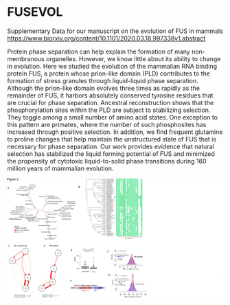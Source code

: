 # FUSEVOL
 Supplementary Data for our manuscript on the evolution of FUS in mammals
 https://www.biorxiv.org/content/10.1101/2020.03.18.997338v1.abstract
 
 
Protein phase separation can help explain the formation of many non-membranous organelles. However, we know little about its ability to change in evolution. Here we studied the evolution of the mammalian RNA binding protein FUS, a protein whose prion-like domain (PLD) contributes to the formation of stress granules through liquid-liquid phase separation. Although the prion-like domain evolves three times as rapidly as the remainder of FUS, it harbors absolutely conserved tyrosine residues that are crucial for phase separation. Ancestral reconstruction shows that the phosphorylation sites within the PLD are subject to stabilizing selection. They toggle among a small number of amino acid states. One exception to this pattern are primates, where the number of such phosphosites has increased through positive selection. In addition, we find frequent glutamine to proline changes that help maintain the unstructured state of FUS that is necessary for phase separation. Our work provides evidence that natural selection has stabilized the liquid forming potential of FUS and minimized the propensity of cytotoxic liquid-to-solid phase transitions during 160 million years of mammalian evolution.

![](Figures/Figure2.png)
 
 
